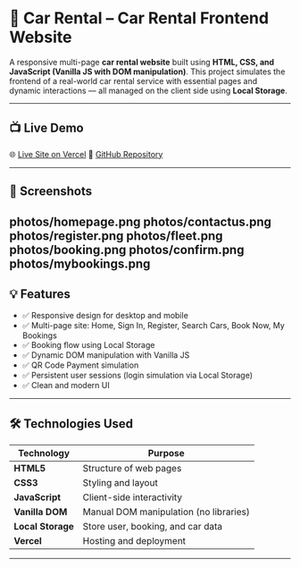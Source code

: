 # 🚗 Car Rental – Car Rental Frontend Website

A responsive multi-page **car rental website** built using **HTML, CSS, and JavaScript (Vanilla JS with DOM manipulation)**. This project simulates the frontend of a real-world car rental service with essential pages and dynamic interactions — all managed on the client side using **Local Storage**.

---

## 📺 Live Demo

🌐 [Live Site on Vercel](https://car-rental-bhanu-sarans-projects.vercel.app) 
📁 [GitHub Repository](https://github.com/your-username/car-rental-frontend)

---

## 📸 Screenshots

photos/homepage.png
photos/contactus.png
photos/register.png
photos/fleet.png
photos/booking.png
photos/confirm.png
photos/mybookings.png
---

## 💡 Features

- ✅ Responsive design for desktop and mobile
- ✅ Multi-page site: Home, Sign In, Register, Search Cars, Book Now, My Bookings
- ✅ Booking flow using Local Storage
- ✅ Dynamic DOM manipulation with Vanilla JS
- ✅ QR Code Payment simulation
- ✅ Persistent user sessions (login simulation via Local Storage)
- ✅ Clean and modern UI

---

## 🛠 Technologies Used

| Technology      | Purpose                              |
|------------------|--------------------------------------|
| **HTML5**         | Structure of web pages               |
| **CSS3**          | Styling and layout                   |
| **JavaScript**    | Client-side interactivity            |
| **Vanilla DOM**   | Manual DOM manipulation (no libraries) |
| **Local Storage** | Store user, booking, and car data   |
| **Vercel**        | Hosting and deployment               |

---






